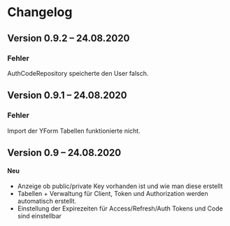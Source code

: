 Changelog
=========


Version 0.9.2 – 24.08.2020
--------------------------

### Fehler

AuthCodeRepository speicherte den User falsch.



Version 0.9.1 – 24.08.2020
--------------------------

### Fehler

Import der YForm Tabellen funktionierte nicht.



Version 0.9 – 24.08.2020
--------------------------

#### Neu

* Anzeige ob public/private Key vorhanden ist und wie man diese erstellt
* Tabellen + Verwaltung für Client, Token und Authorization werden automatisch erstellt.
* Einstellung der Expirezeiten für Access/Refresh/Auth Tokens und Code sind einstellbar
